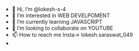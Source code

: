 - 👋 Hi, I’m @lokesh-s-4
- 👀 I’m interested in WEB DEVELPOMENT
- 🌱 I’m currently learning JAVASCRIPT
- 💞️ I’m looking to collaborate on YOUTUBE
- 📫 How to reach me Insta-> lokesh.saraswat_049
- 

<!---
lokesh-s-4/lokesh-s-4 is a ✨ special ✨ repository because its `README.md` (this file) appears on your GitHub profile.
You can click the Preview link to take a look at your changes.
--->
